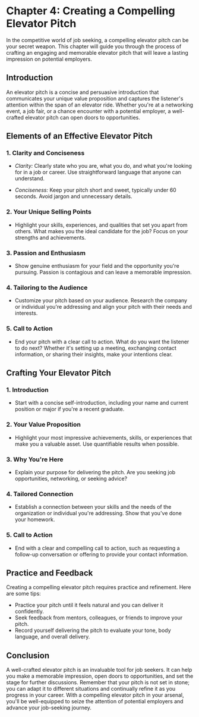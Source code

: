 Chapter 4: Creating a Compelling Elevator Pitch
===============================================

In the competitive world of job seeking, a compelling elevator pitch can be your secret weapon. This chapter will guide you through the process of crafting an engaging and memorable elevator pitch that will leave a lasting impression on potential employers.

Introduction
------------

An elevator pitch is a concise and persuasive introduction that communicates your unique value proposition and captures the listener's attention within the span of an elevator ride. Whether you're at a networking event, a job fair, or a chance encounter with a potential employer, a well-crafted elevator pitch can open doors to opportunities.

Elements of an Effective Elevator Pitch
---------------------------------------

### 1. **Clarity and Conciseness**

* *Clarity:* Clearly state who you are, what you do, and what you're looking for in a job or career. Use straightforward language that anyone can understand.

* *Conciseness:* Keep your pitch short and sweet, typically under 60 seconds. Avoid jargon and unnecessary details.

### 2. **Your Unique Selling Points**

* Highlight your skills, experiences, and qualities that set you apart from others. What makes you the ideal candidate for the job? Focus on your strengths and achievements.

### 3. **Passion and Enthusiasm**

* Show genuine enthusiasm for your field and the opportunity you're pursuing. Passion is contagious and can leave a memorable impression.

### 4. **Tailoring to the Audience**

* Customize your pitch based on your audience. Research the company or individual you're addressing and align your pitch with their needs and interests.

### 5. **Call to Action**

* End your pitch with a clear call to action. What do you want the listener to do next? Whether it's setting up a meeting, exchanging contact information, or sharing their insights, make your intentions clear.

Crafting Your Elevator Pitch
----------------------------

### 1. **Introduction**

* Start with a concise self-introduction, including your name and current position or major if you're a recent graduate.

### 2. **Your Value Proposition**

* Highlight your most impressive achievements, skills, or experiences that make you a valuable asset. Use quantifiable results when possible.

### 3. **Why You're Here**

* Explain your purpose for delivering the pitch. Are you seeking job opportunities, networking, or seeking advice?

### 4. **Tailored Connection**

* Establish a connection between your skills and the needs of the organization or individual you're addressing. Show that you've done your homework.

### 5. **Call to Action**

* End with a clear and compelling call to action, such as requesting a follow-up conversation or offering to provide your contact information.

Practice and Feedback
---------------------

Creating a compelling elevator pitch requires practice and refinement. Here are some tips:

* Practice your pitch until it feels natural and you can deliver it confidently.
* Seek feedback from mentors, colleagues, or friends to improve your pitch.
* Record yourself delivering the pitch to evaluate your tone, body language, and overall delivery.

Conclusion
----------

A well-crafted elevator pitch is an invaluable tool for job seekers. It can help you make a memorable impression, open doors to opportunities, and set the stage for further discussions. Remember that your pitch is not set in stone; you can adapt it to different situations and continually refine it as you progress in your career. With a compelling elevator pitch in your arsenal, you'll be well-equipped to seize the attention of potential employers and advance your job-seeking journey.
